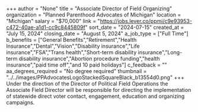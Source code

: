 +++
author = "None"
title = "Associate Director of Field Organizing"
organization = "Planned Parenthood Advocates of Michigan"
location = "Michigan"
salary = "$70,000"
link = "https://jobs.lever.co/ppmi/c9e93953-c472-40ae-a1d1-cc9c8445809f"
sort_date = "2024-07-15"
created_at = "July 15, 2024"
closing_date = "August 5, 2024"
a_job_type = ["Full Time"]
b_benefits = ["General Benefits","Retirement","Health Insurance","Dental","Vision","Disability insurance","Life insurance","FSA","Trans health","Short-term disability insurance","Long-term disability insurance","Abortion procedure funding","health insurance","paid time off","and 10 paid holidays"]
c_feedback = ""
aa_degrees_required = "No degree required"
thumbnail = "../../images/PPAdvocatesLogoStackedSquareBlack_b13554d0.png"
+++
Under the direction of the Director of Political Field Operations the Associate Field Director will be responsible for directing the implementation of statewide direct voter contact, engagement, education and organizing campaigns.